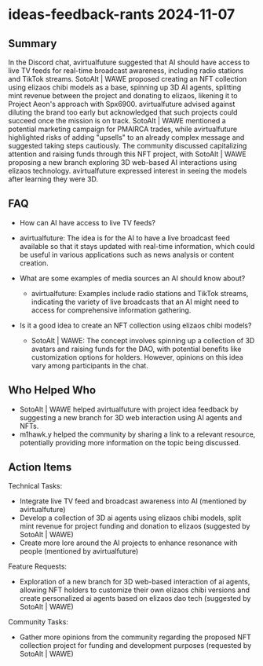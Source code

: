 # ideas-feedback-rants 2024-11-07

## Summary

In the Discord chat, avirtualfuture suggested that AI should have access to live TV feeds for real-time broadcast awareness, including radio stations and TikTok streams. SotoAlt | WAWE proposed creating an NFT collection using elizaos chibi models as a base, spinning up 3D AI agents, splitting mint revenue between the project and donating to elizaos, likening it to Project Aeon's approach with Spx6900. avirtualfuture advised against diluting the brand too early but acknowledged that such projects could succeed once the mission is on track. SotoAlt | WAWE mentioned a potential marketing campaign for PMAIRCA trades, while avirtualfuture highlighted risks of adding "upsells" to an already complex message and suggested taking steps cautiously. The community discussed capitalizing attention and raising funds through this NFT project, with SotoAlt | WAWE proposing a new branch exploring 3D web-based AI interactions using elizaos technology. avirtualfuture expressed interest in seeing the models after learning they were 3D.

## FAQ

- How can AI have access to live TV feeds?
- avirtualfuture: The idea is for the AI to have a live broadcast feed available so that it stays updated with real-time information, which could be useful in various applications such as news analysis or content creation.

- What are some examples of media sources an AI should know about?

    - avirtualfuture: Examples include radio stations and TikTok streams, indicating the variety of live broadcasts that an AI might need to access for comprehensive information gathering.

- Is it a good idea to create an NFT collection using elizaos chibi models?
    - SotoAlt | WAWE: The concept involves spinning up a collection of 3D avatars and raising funds for the DAO, with potential benefits like customization options for holders. However, opinions on this idea vary among participants in the chat.

## Who Helped Who

- SotoAlt | WAWE helped avirtualfuture with project idea feedback by suggesting a new branch for 3D web interaction using AI agents and NFTs.
- m1hawk.y helped the community by sharing a link to a relevant resource, potentially providing more information on the topic being discussed.

## Action Items

Technical Tasks:

- Integrate live TV feed and broadcast awareness into AI (mentioned by avirtualfuture)
- Develop a collection of 3D ai agents using elizaos chibi models, split mint revenue for project funding and donation to elizaos (suggested by SotoAlt | WAWE)
- Create more lore around the AI projects to enhance resonance with people (mentioned by avirtualfuture)

Feature Requests:

- Exploration of a new branch for 3D web-based interaction of ai agents, allowing NFT holders to customize their own elizaos chibi versions and create personalized ai agents based on elizaos dao tech (suggested by SotoAlt | WAWE)

Community Tasks:

- Gather more opinions from the community regarding the proposed NFT collection project for funding and development purposes (requested by SotoAlt | WAWE)
